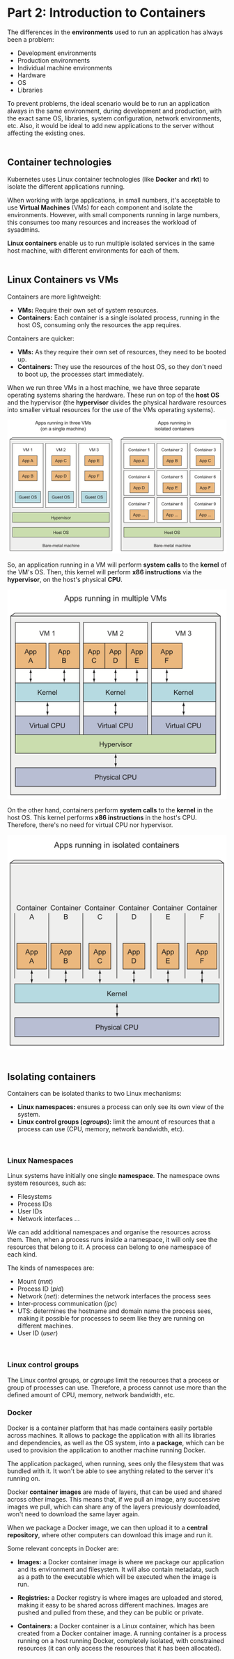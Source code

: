 # Part 2: Introduction to Containers

The differences in the __environments__ used to run an application has always been a problem:
- Development environments
- Production environments
- Individual machine environments
- Hardware
- OS
- Libraries

To prevent problems, the ideal scenario would be to run an application always in the same environment, during development and production, with the exact same OS, libraries, system configuration, network environments, etc. Also, it would be ideal to add new applications to the server without affecting the existing ones.
<br/>
<br/>

## Container technologies

Kubernetes uses Linux container technologies (like __Docker__ and __rkt__) to isolate the different applications running.

When working with large applications, in small numbers, it's acceptable to use __Virtual Machines__ (VMs) for each component and isolate the environments. However, with small components running in large numbers, this consumes too many resources and increases the workload of sysadmins.

__Linux containers__ enable us to run multiple isolated services in the same host machine, with different environments for each of them.
<br/>
<br/>

## Linux Containers vs VMs

Containers are more lightweight:
- __VMs:__ Require their own set of system resources.
- __Containers:__ Each container is a single isolated process, running in the host OS, consuming only the resources the app requires.

Containers are quicker:
- __VMs:__ As they require their own set of resources, they need to be booted up.
- __Containers:__ They use the resources of the host OS, so they don't need to boot up, the processes start immediately.

When we run three VMs in a host machine, we have three separate operating systems sharing the hardware. These run on top of the __host OS__ and the hypervisor (the __hypervisor__ divides the physical hardware resources into smaller virtual resources for the use of the VMs operating systems).
<br/>

![VMs vs Containers](./images/vms-vs-containers.png)
<br/>

So, an application running in a VM will perform __system calls__ to the __kernel__ of the VM's OS. Then, this kernel will perform __x86 instructions__ via the __hypervisor__, on the host's physical __CPU__.

![VMs](./images/vms.png)
<br/>

On the other hand, containers perform __system calls__ to the __kernel__ in the host OS. This kernel performs __x86 instructions__ in the host's CPU. Therefore, there's no need for virtual CPU nor hypervisor.

![Containers](./images/containers.png)
<br/>
<br/>

## Isolating containers

Containers can be isolated thanks to two Linux mechanisms:
- __Linux namespaces:__ ensures a process can only see its own view of the system.
- __Linux control groups (_cgroups_):__ limit the amount of resources that a process can use (CPU, memory, network bandwidth, etc).
<br/>

### Linux Namespaces

Linux systems have initially one single __namespace__. The namespace owns system resources, such as:
- Filesystems
- Process IDs
- User IDs
- Network interfaces
...

We can add additional namespaces and organise the resources across them. Then, when a process runs inside a namespace, it will only see the resources that belong to it. A process can belong to one namespace of each kind.

The kinds of namespaces are:
- Mount (_mnt_)
- Process ID (_pid_)
- Network (_net_): determines the network interfaces the process sees
- Inter-process communication (_ipc_)
- UTS: determines the hostname and domain name the process sees, making it possible for processes to seem like they are running on different machines.
- User ID (_user_)
<br/>

### Linux control groups

The Linux control groups, or _cgroups_ limit the resources that a process or group of processes can use. Therefore, a process cannot use more than the defined amount of CPU, memory, network bandwidth, etc.
<br/>

### Docker

Docker is a container platform that has made containers easily portable across machines. It allows to package the application with all its libraries and dependencies, as well as the OS system, into a __package__, which can be used to provision the application to another machine running Docker.

The application packaged, when running, sees only the filesystem that was bundled with it. It won't be able to see anything related to the server it's running on.

Docker __container images__ are made of layers, that can be used and shared across other images. This means that, if we pull an image, any successive images we pull, which can share any of the layers previously downloaded, won't need to download the same layer again.

When we package a Docker image, we can then upload it to a __central repository__, where other computers can download this image and run it.

Some relevant concepts in Docker are:

* __Images:__ a Docker container image is where we package our application and its environment and filesystem. It will also contain metadata, such as a path to the executable which will be executed when the image is run.

* __Registries:__ a Docker registry is where images are uploaded and stored, making it easy to be shared across different machines. Images are pushed and pulled from these, and they can be public or private.

* __Containers:__ a Docker container is a Linux container, which has been created from a Docker container image. A running container is a process running on a host running Docker, completely isolated, with constrained resources (it can only access the resources that it has been allocated).

